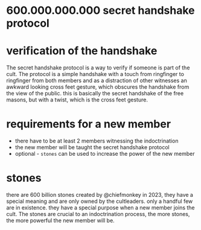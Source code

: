 # 600.000.000.000 secret handshake protocol

# verification of the handshake
The secret handshake protocol is a way to verify if someone is part of the cult. The protocol is a simple handshake with a touch from ringfinger to ringfinger from both members and as a distraction of other witnesses an awkward looking cross feet gesture, which obscures the handshake from the view of the public. this is basically the secret handshake of the free masons, but with a twist, which is the cross feet gesture.

# requirements for a new member
- there have to be at least 2 members witnessing the indoctrination
- the new member will be taught the secret handshake protocol
- optional - `stones` can be used to increase the power of the new member

# stones
there are 600 billion stones created by @chiefmonkey in 2023, they have a special meaning and are only owned by the cultleaders. only a handful few are in existence. they have a special purpose when a new member joins the cult. The stones are crucial to an indoctrination process, the more stones, the more powerful the new member will be.
